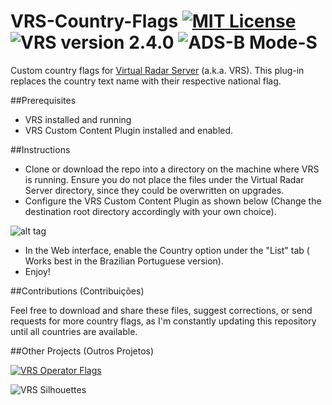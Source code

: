 # VRS-Country-Flags [![MIT License](http://b.repl.ca/v1/License-MIT-red.png)](LICENSE) ![VRS version 2.4.0](http://b.repl.ca/v1/VRS_version-2.4.0-blue.png) ![ADS-B Mode-S](http://b.repl.ca/v1/ADS--B-Mode--S-lightgrey.png)

Custom country flags for [Virtual Radar Server](https://www.virtualradarserver.co.uk "Virtual Radar Server's Homepage") (a.k.a. VRS). This plug-in replaces the country text name with their respective national flag.

##Prerequisites
- VRS installed and running
- VRS Custom Content Plugin installed and enabled.

##Instructions

- Clone or download the repo into a directory on the machine where VRS is running. Ensure you do not place the files under the Virtual Radar Server directory, since they could be overwritten on upgrades.
- Configure the VRS Custom Content Plugin as shown below (Change the destination root directory accordingly with your own choice).

![alt tag](https://github.com/dedevillela/VRS-Country-Flags/blob/master/vrs-custom-content-options.png)

- In the Web interface, enable the Country option under the "List" tab ( Works best in the Brazilian Portuguese version).
- Enjoy!

##Contributions (Contribuições)

Feel free to download and share these files, suggest corrections, or send requests for more country flags, as I'm constantly updating this repository until all countries are available.

##Other Projects (Outros Projetos)

[![VRS Operator Flags](http://b.repl.ca/v1/VRS-Operator_Flags-red.png)](https://github.com/dedevillela/VRS-Operator-Flags)

![VRS Silhouettes](http://b.repl.ca/v1/VRS-Silhouettes-brightgreen.png)


